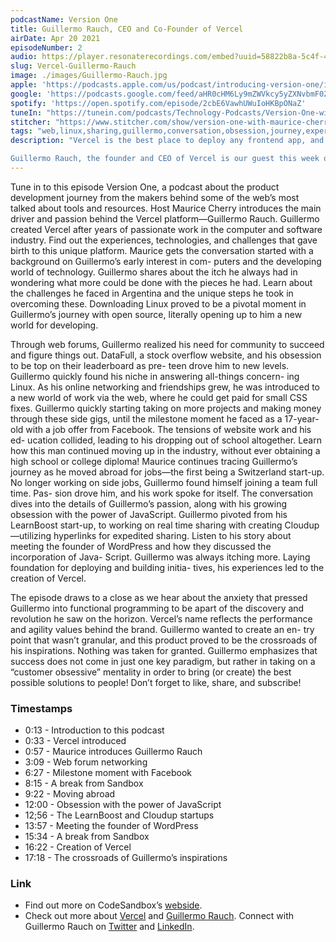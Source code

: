 ```yaml
---
podcastName: Version One
title: Guillermo Rauch, CEO and Co-Founder of Vercel
airDate: Apr 20 2021
episodeNumber: 2
audio: https://player.resonaterecordings.com/embed?uuid=58822b8a-5c4f-4eee-8d3c-4cde2052d31f&accentColor=13,180,206&backgroundColor=242,242,242
slug: Vercel-Guillermo-Rauch
image: ./images/Guillermo-Rauch.jpg
apple: 'https://podcasts.apple.com/us/podcast/introducing-version-one/id1558498088?i=1000513093620'
google: 'https://podcasts.google.com/feed/aHR0cHM6Ly9mZWVkcy5yZXNvbmF0ZXJlY29yZGluZ3MuY29tL3ZlcnNpb24tb25lLXdpdGgtbWF1cmljZS1jaGVycnk/episode/N2M1NDA2MjYtZmUyYS00NmVkLWFmOGItOTljZWM2NTRhMmRl?sa=X&ved=0CAQQkfYCahcKEwio7urO7-bvAhUAAAAAHQAAAAAQAQ'
spotify: 'https://open.spotify.com/episode/2cbE6VawhUWuIoHKBpONaZ'
tuneIn: "https://tunein.com/podcasts/Technology-Podcasts/Version-One-with-Maurice-Cherry-p1416547/?topicId=161575825"
stitcher: "https://www.stitcher.com/show/version-one-with-maurice-cherry/episode/introducing-version-one-82408223"
tags: "web,linux,sharing,guillermo,conversation,obsession,journey,experiences,passion,challenges,"
description: "Vercel is the best place to deploy any frontend app, and the platform enables frontend teams to do their best work. It works with over 30 Jamstack frameworks and is used by teams at Airbnb, Twilio, and The Washington Post (to name a few).

Guillermo Rauch, the founder and CEO of Vercel is our guest this week on Version One. From his early start with tech and open source in Argentina to becoming a part of the startup community in San Francisco, we'll follow Guillermo on his international journey that led to creating the Vercel platform."
---
```


Tune in to this episode Version One, a podcast about the product development journey from the makers behind some of the web’s most talked about tools and resources. Host Maurice Cherry introduces the main driver and passion behind the Vercel platform—Guillermo Rauch. Guillermo created Vercel after years of passionate work in the computer and software industry. Find out the experiences, technologies, and challenges that gave birth to this unique platform.
Maurice gets the conversation started with a background on Guillermo’s early interest in com- puters and the developing world of technology. Guillermo shares about the itch he always had in wondering what more could be done with the pieces he had. Learn about the challenges he faced in Argentina and the unique steps he took in overcoming these. Downloading Linux proved to be a pivotal moment in Guillermo’s journey with open source, literally opening up to him a new world for developing.

Through web forums, Guillermo realized his need for community to succeed and figure things out. DataFull, a stock overflow website, and his obsession to be top on their leaderboard as pre- teen drove him to new levels. Guillermo quickly found his niche in answering all-things concern- ing Linux. As his online networking and friendships grew, he was introduced to a new world of work via the web, where he could get paid for small CSS fixes. Guillermo quickly starting taking on more projects and making money through these side gigs, until the milestone moment he faced as a 17-year-old with a job offer from Facebook. The tensions of website work and his ed- ucation collided, leading to his dropping out of school altogether. Learn how this man continued moving up in the industry, without ever obtaining a high school or college diploma! Maurice continues tracing Guillermo’s journey as he moved abroad for jobs—the first being a Switzerland start-up. No longer working on side jobs, Guillermo found himself joining a team full time. Pas- sion drove him, and his work spoke for itself.
The conversation dives into the details of Guillermo’s passion, along with his growing obsession with the power of JavaScript. Guillermo pivoted from his LearnBoost start-up, to working on real time sharing with creating Cloudup—utilizing hyperlinks for expedited sharing. Listen to his story about meeting the founder of WordPress and how they discussed the incorporation of Java- Script. Guillermo was always itching more. Laying foundation for deploying and building initia- tives, his experiences led to the creation of Vercel.

The episode draws to a close as we hear about the anxiety that pressed Guillermo into functional programming to be apart of the discovery and revolution he saw on the horizon. Vercel’s name reflects the performance and agility values behind the brand. Guillermo wanted to create an en- try point that wasn’t granular, and this product proved to be the crossroads of his inspirations. Nothing was taken for granted. Guillermo emphasizes that success does not come in just one key paradigm, but rather in taking on a “customer obsessive” mentality in order to bring (or create) the best possible solutions to people!
Don’t forget to like, share, and subscribe!

### Timestamps
- 0:13 - Introduction to this podcast
- 0:33 - Vercel introduced 
- 0:57 - Maurice introduces Guillermo Rauch 
- 3:09 - Web forum networking
- 6:27 - Milestone moment with Facebook
- 8:15 - A break from Sandbox 
- 9:22 - Moving abroad
- 12:00 - Obsession with the power of JavaScript
- 12;56 - The LearnBoost and Cloudup startups
- 13:57 - Meeting the founder of WordPress
- 15:34 - A break from Sandbox 
- 16:22 - Creation of Vercel
- 17:18 - The crossroads of Guillermo’s inspirations


### Link
- Find out more on CodeSandbox’s [webside](https://codesandbox.io).
- Check out more about [Vercel](https://vercel.com) and [Guillermo Rauch](https://rauchg.com). Connect with Guillermo Rauch on [Twitter](https://twitter.com/rauchg) and [LinkedIn](https://www.linkedin.com/in/guillermo-rauch-b834b917b/).

